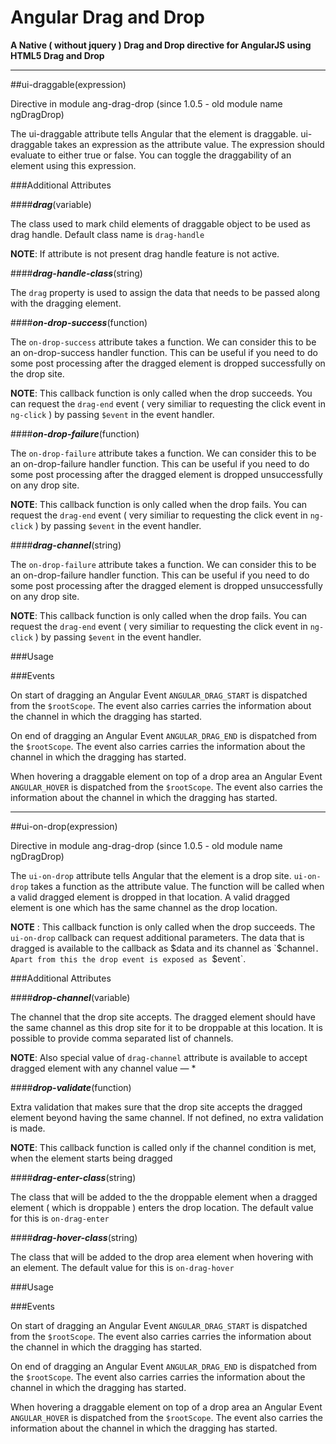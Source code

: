 # Angular Drag and Drop
**A Native ( without jquery ) Drag and Drop directive for AngularJS using HTML5 Drag and Drop**

---

##ui-draggable(expression)

Directive in module ang-drag-drop (since 1.0.5 - old module name ngDragDrop)

The ui-draggable attribute tells Angular that the element is draggable. ui-draggable takes an expression as the attribute value. The expression should evaluate to either true or false. You can toggle the draggability of an element using this expression.

###Additional Attributes

####_**drag**_(variable)

The class used to mark child elements of draggable object to be used as drag handle. Default class name is `drag-handle`

**NOTE**: If attribute is not present drag handle feature is not active.



####_**drag-handle-class**_(string)

The `drag` property is used to assign the data that needs to be passed along with the dragging element.




####_**on-drop-success**_(function)

The `on-drop-success` attribute takes a function. We can consider this to be an on-drop-success handler function. This can be useful if you need to do some post processing after the dragged element is dropped successfully on the drop site.

**NOTE**: This callback function is only called when the drop succeeds.
You can request the `drag-end` event ( very similiar to requesting the click event in `ng-click` ) by passing `$event` in the event handler.



####_**on-drop-failure**_(function)

The `on-drop-failure` attribute takes a function. We can consider this to be an on-drop-failure handler function. This can be useful if you need to do some post processing after the dragged element is dropped unsuccessfully on any drop site.

**NOTE**: This callback function is only called when the drop fails.
You can request the `drag-end` event ( very similiar to requesting the click event in `ng-click` ) by passing `$event` in the event handler.



####_**drag-channel**_(string)

The `on-drop-failure` attribute takes a function. We can consider this to be an on-drop-failure handler function. This can be useful if you need to do some post processing after the dragged element is dropped unsuccessfully on any drop site.

**NOTE**: This callback function is only called when the drop fails.
You can request the `drag-end` event ( very similiar to requesting the click event in `ng-click` ) by passing `$event` in the event handler.



###Usage



###Events

On start of dragging an Angular Event `ANGULAR_DRAG_START` is dispatched from the `$rootScope`. The event also carries carries the information about the channel in which the dragging has started.

On end of dragging an Angular Event `ANGULAR_DRAG_END` is dispatched from the `$rootScope`. The event also carries carries the information about the channel in which the dragging has started.

When hovering a draggable element on top of a drop area an Angular Event `ANGULAR_HOVER` is dispatched from the `$rootScope`. The event also carries the information about the channel in which the dragging has started.

---

##ui-on-drop(expression)

Directive in module ang-drag-drop (since 1.0.5 - old module name ngDragDrop)

The `ui-on-drop` attribute tells Angular that the element is a drop site. `ui-on-drop` takes a function as the attribute value. The function will be called when a valid dragged element is dropped in that location. A valid dragged element is one which has the same channel as the drop location.

**NOTE** : This callback function is only called when the drop succeeds.
The `ui-on-drop` callback can request additional parameters. The data that is dragged is available to the callback as $data and its channel as `$channel`. Apart from this the drop event is exposed as `$event`.

###Additional Attributes

####_**drop-channel**_(variable)

The channel that the drop site accepts. The dragged element should have the same channel as this drop site for it to be droppable at this location. It is possible to provide comma separated list of channels.

**NOTE**: Also special value of `drag-channel` attribute is available to accept dragged element with any channel value — *



####_**drop-validate**_(function)

Extra validation that makes sure that the drop site accepts the dragged element beyond having the same channel. If not defined, no extra validation is made.

**NOTE**: This callback function is called only if the channel condition is met, when the element starts being dragged




####_**drag-enter-class**_(string)

The class that will be added to the the droppable element when a dragged element ( which is droppable ) enters the drop location. The default value for this is `on-drag-enter`



####_**drag-hover-class**_(string)

The class that will be added to the drop area element when hovering with an element. The default value for this is `on-drag-hover`



###Usage



###Events

On start of dragging an Angular Event `ANGULAR_DRAG_START` is dispatched from the `$rootScope`. The event also carries carries the information about the channel in which the dragging has started.

On end of dragging an Angular Event `ANGULAR_DRAG_END` is dispatched from the `$rootScope`. The event also carries carries the information about the channel in which the dragging has started.

When hovering a draggable element on top of a drop area an Angular Event `ANGULAR_HOVER` is dispatched from the `$rootScope`. The event also carries the information about the channel in which the dragging has started.